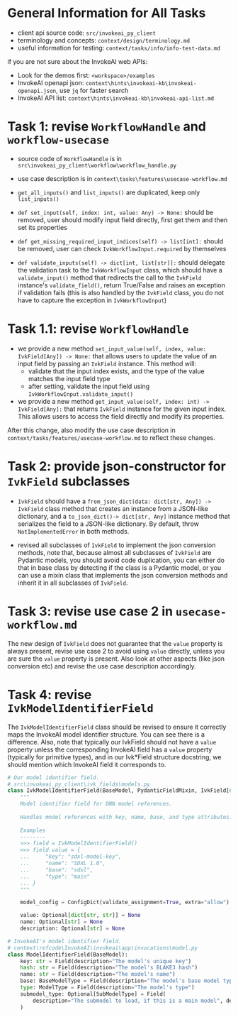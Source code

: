 # General Information for All Tasks

- client api source code: `src/invokeai_py_client`
- terminology and concepts: `context/design/terminology.md`
- useful information for testing: `context/tasks/info/info-test-data.md`

if you are not sure about the InvokeAI web APIs:
- Look for the demos first: `<workspace>/examples`
- InvokeAI openapi json: `context\hints\invokeai-kb\invokeai-openapi.json`, use `jq` for faster search
- InvokeAI API list: `context\hints\invokeai-kb\invokeai-api-list.md`

# Task 1: revise `WorkflowHandle` and `workflow-usecase`

- source code of `WorkflowHandle` is in `src\invokeai_py_client\workflow\workflow_handle.py`
- use case description is in `context\tasks\features\usecase-workflow.md`

- `get_all_inputs()` and `list_inputs()` are duplicated, keep only `list_inputs()`
- `def set_input(self, index: int, value: Any) -> None:` should be removed, user should modify input field directly, first get them and then set its properties
- `def get_missing_required_input_indices(self) -> list[int]:` should be removed, user can check `IvkWorkflowInput.required` by themselves
- `def validate_inputs(self) -> dict[int, list[str]]:` should delegate the validation task to the `IvkWorkflowInput` class, which should have a `validate_input()` method that redirects the call to the `IvkField` instance's `validate_field()`, return True/False and raises an exception if validation fails (this is also handled by the `IvkField` class, you do not have to capture the exception in `IvkWorkflowInput`)

# Task 1.1: revise `WorkflowHandle`

- we provide a new method `set_input_value(self, index, value: IvkField[Any]) -> None:` that allows users to update the value of an input field by passing an `IvkField` instance. This method will:
  - validate that the input index exists, and the type of the value matches the input field type
  - after setting, validate the input field using `IvkWorkflowInput.validate_input()`
- we provide a new method `get_input_value(self, index: int) -> IvkField[Any]:` that returns `IvkField` instance for the given input index. This allows users to access the field directly and modify its properties. 

After this change, also modify the use case description in `context/tasks/features/usecase-workflow.md` to reflect these changes.

# Task 2: provide json-constructor for `IvkField` subclasses

- `IvkField` should have a `from_json_dict(data: dict[str, Any]) -> IvkField` class method that creates an instance from a JSON-like dictionary, and a `to_json_dict()-> dict[str, Any]` instance method that serializes the field to a JSON-like dictionary. By default, throw `NotImplementedError` in both methods.

- revised all subclasses of `IvkField` to implement the json conversion methods, note that, because almost all subclasses of `IvkField` are Pydantic models, you should avoid code duplication, you can either do that in base class by detecting if the class is a Pydantic model, or you can use a mixin class that implements the json conversion methods and inherit it in all subclasses of `IvkField`.

# Task 3: revise use case 2 in `usecase-workflow.md`

The new design of `IvkField` does not guarantee that the `value` property is always present, revise use case 2 to avoid using `value` directly, unless you are sure the `value` property is present. Also look at other aspects (like json conversion etc) and revise the use case description accordingly.

# Task 4: revise `IvkModelIdentifierField`

The `IvkModelIdentifierField` class should be revised to ensure it correctly maps the InvokeAI model identifier structure. You can see there is a difference. Also, note that typically our IvkField should not have a `value` property unless the corresponding InvokeAI field has a `value` property (typically for primitive types), and in our Ivk*Field structure docstring, we should mention which InvokeAI field it corresponds to.

```python
# Our model identifier field.
# src\invokeai_py_client\ivk_fields\models.py
class IvkModelIdentifierField(BaseModel, PydanticFieldMixin, IvkField[dict[str, str]]):
    """
    Model identifier field for DNN model references.
    
    Handles model references with key, name, base, and type attributes.
    
    Examples
    --------
    >>> field = IvkModelIdentifierField()
    >>> field.value = {
    ...     "key": "sdxl-model-key",
    ...     "name": "SDXL 1.0",
    ...     "base": "sdxl",
    ...     "type": "main"
    ... }
    """

    model_config = ConfigDict(validate_assignment=True, extra="allow")

    value: Optional[dict[str, str]] = None
    name: Optional[str] = None
    description: Optional[str] = None
```

```python
# InvokeAI's model identifier field.
# context\refcode\InvokeAI\invokeai\app\invocations\model.py
class ModelIdentifierField(BaseModel):
    key: str = Field(description="The model's unique key")
    hash: str = Field(description="The model's BLAKE3 hash")
    name: str = Field(description="The model's name")
    base: BaseModelType = Field(description="The model's base model type")
    type: ModelType = Field(description="The model's type")
    submodel_type: Optional[SubModelType] = Field(
        description="The submodel to load, if this is a main model", default=None
    )
```